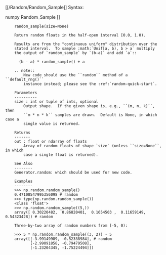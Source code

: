 [[/Random/Random_Sample]]
Syntax:

  numpy Random_Sample []


        random_sample(size=None)

        Return random floats in the half-open interval [0.0, 1.0).

        Results are from the "continuous uniform" distribution over the
        stated interval.  To sample :math:`Unif[a, b), b > a` multiply
        the output of `random_sample` by `(b-a)` and add `a`::

          (b - a) * random_sample() + a

        .. note::
            New code should use the ``random`` method of a ``default_rng()``
            instance instead; please see the :ref:`random-quick-start`.

        Parameters
        ----------
        size : int or tuple of ints, optional
            Output shape.  If the given shape is, e.g., ``(m, n, k)``, then
            ``m * n * k`` samples are drawn.  Default is None, in which case a
            single value is returned.

        Returns
        -------
        out : float or ndarray of floats
            Array of random floats of shape `size` (unless ``size=None``, in which
            case a single float is returned).

        See Also
        --------
        Generator.random: which should be used for new code.

        Examples
        --------
        >>> np.random.random_sample()
        0.47108547995356098 # random
        >>> type(np.random.random_sample())
        <class 'float'>
        >>> np.random.random_sample((5,))
        array([ 0.30220482,  0.86820401,  0.1654503 ,  0.11659149,  0.54323428]) # random

        Three-by-two array of random numbers from [-5, 0):

        >>> 5 * np.random.random_sample((3, 2)) - 5
        array([[-3.99149989, -0.52338984], # random
               [-2.99091858, -0.79479508],
               [-1.23204345, -1.75224494]])

        